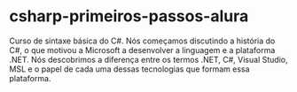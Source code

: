 # csharp-primeiros-passos-alura

Curso de sintaxe básica do C#. Nós começamos discutindo a história do C#, o que motivou a Microsoft a desenvolver a linguagem e a plataforma .NET. Nós descobrimos a diferença entre os termos .NET, C#, Visual Studio, MSL e o papel de cada uma dessas tecnologias que formam essa plataforma.

